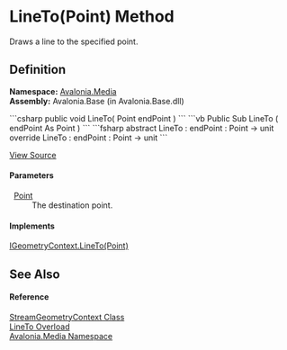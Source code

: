 # LineTo(Point) Method


Draws a line to the specified point.



## Definition
**Namespace:** <a href="N_Avalonia_Media">Avalonia.Media</a>  
**Assembly:** Avalonia.Base (in Avalonia.Base.dll)

<Tabs groupId="api-code-preview">
<TabItem value="csharp" label="C#">
```csharp
public void LineTo(
	Point endPoint
)
```
</TabItem>
<TabItem value="vb" label="VB">
```vb
Public Sub LineTo ( 
	endPoint As Point
)
```
</TabItem>
<TabItem value="fsharp" label="F#">
```fsharp
abstract LineTo : 
        endPoint : Point -> unit 
override LineTo : 
        endPoint : Point -> unit 
```
</TabItem>
</Tabs>



<a href="https://github.com/AvaloniaUI/Avalonia/tree/master/src/Avalonia.Base/Media/StreamGeometryContext.cs#L88" title="View the source code">View Source</a>



#### Parameters
<dl><dt>  <a href="T_Avalonia_Point">Point</a></dt><dd>The destination point.</dd></dl>

#### Implements
<a href="M_Avalonia_Platform_IGeometryContext_LineTo">IGeometryContext.LineTo(Point)</a>  


## See Also


#### Reference
<a href="T_Avalonia_Media_StreamGeometryContext">StreamGeometryContext Class</a>  
<a href="Overload_Avalonia_Media_StreamGeometryContext_LineTo">LineTo Overload</a>  
<a href="N_Avalonia_Media">Avalonia.Media Namespace</a>  

